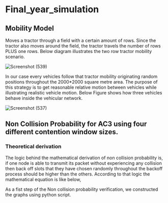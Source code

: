 # Final_year_simulation

## Mobility Model

Moves a tractor through a field with a certain amount of rows. Since the tractor also moves around the field,
the tractor travels the number of rows PLUS one rows. Below diagram illustrates the two row tractor mobility scenario.

![Screenshot (539)](https://user-images.githubusercontent.com/37435024/99904141-18cfa780-2cef-11eb-83c7-42368b64b72d.png)

  In our case every vehicles follow that tractor mobility originating random positions throughout the 2000*2000 square metre area.
The purpose of this strategy is to get reasonable relative motion between vehicles while illustrating realistic vehicle motion. 
Below Figure shows how three vehicles behave inside the vehicular network.

![Screenshot (537)](https://user-images.githubusercontent.com/37435024/99904145-1c632e80-2cef-11eb-902f-47fbbe931e39.png)

 ## Non Collision Probability for AC3 using four different contention window sizes.
 
 ### Theoretical derivation
 
 The logic behind the mathematical derivation of non collision probability is, if one node is able to transmit its packet without experiencing any collision then back off slots that they have chosen randomly throughout the backoff process should be higher than the others. According to that logic the mathematical equation is like below,

               

As a fist step of the Non collision probability verification, we constructed the graphs using python script.


